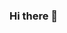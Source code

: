### Hi there 👋

<!--
**mguachun/mguachun** is a ✨ _special_ ✨ repository because its `README.md` (this file) appears on your GitHub profile.


**I'm a Full-Stack Developer with an interest in ReactJS working in the New York, Metropolitan Area.**
- 🔭 I’m currently working on building my portfolio site!
- ⚙️ Experience using Ruby, Ruby on Rails, Sinatra, JavaScript, SQL, React, Redux
- 🌱 I’m currently learning the basics of algorithms and data structures
- 📫 Reach me: www.linkedin.com/in/melissa-guachun
- ⚡ Fun fact: I'm a published visual artist
-->
